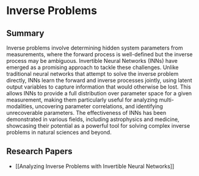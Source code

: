 # Inverse Problems

## Summary
 Inverse problems involve determining hidden system parameters from measurements, where the forward process is well-defined but the inverse process may be ambiguous. Invertible Neural Networks (INNs) have emerged as a promising approach to tackle these challenges. Unlike traditional neural networks that attempt to solve the inverse problem directly, INNs learn the forward and inverse processes jointly, using latent output variables to capture information that would otherwise be lost. This allows INNs to provide a full distribution over parameter space for a given measurement, making them particularly useful for analyzing multi-modalities, uncovering parameter correlations, and identifying unrecoverable parameters. The effectiveness of INNs has been demonstrated in various fields, including astrophysics and medicine, showcasing their potential as a powerful tool for solving complex inverse problems in natural sciences and beyond.
## Research Papers

- [[Analyzing Inverse Problems with Invertible Neural Networks]]
